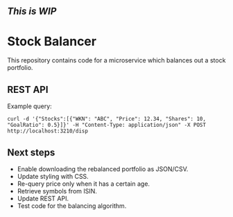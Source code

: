 ## _This is WIP_

# Stock Balancer

This repository contains code for a microservice which balances out a stock portfolio.

## REST API
Example query:
```
curl -d '{"Stocks":[{"WKN": "ABC", "Price": 12.34, "Shares": 10, "GoalRatio": 0.5}]}' -H "Content-Type: application/json" -X POST http://localhost:3210/disp
```

## Next steps
- Enable downloading the rebalanced portfolio as JSON/CSV.
- Update styling with CSS.
- Re-query price only when it has a certain age.
- Retrieve symbols from ISIN.
- Update REST API.
- Test code for the balancing algorithm.
